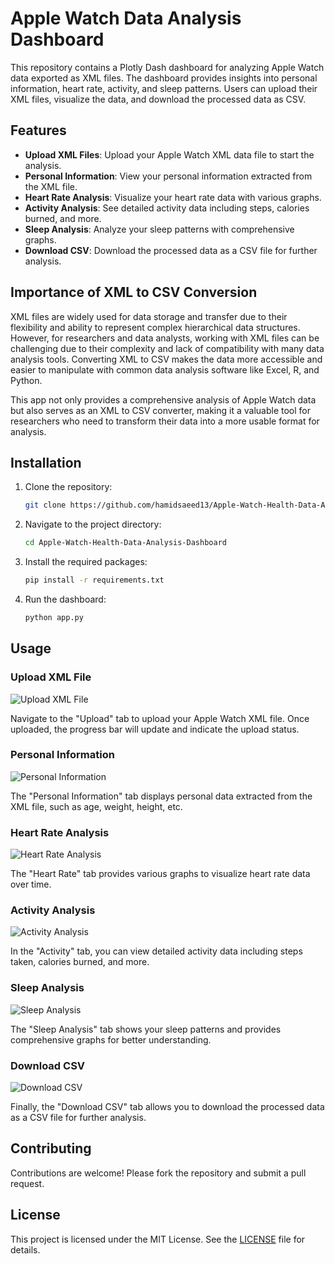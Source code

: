 # Apple Watch Data Analysis Dashboard

This repository contains a Plotly Dash dashboard for analyzing Apple Watch data exported as XML files. The dashboard provides insights into personal information, heart rate, activity, and sleep patterns. Users can upload their XML files, visualize the data, and download the processed data as CSV.

## Features

- **Upload XML Files**: Upload your Apple Watch XML data file to start the analysis.
- **Personal Information**: View your personal information extracted from the XML file.
- **Heart Rate Analysis**: Visualize your heart rate data with various graphs.
- **Activity Analysis**: See detailed activity data including steps, calories burned, and more.
- **Sleep Analysis**: Analyze your sleep patterns with comprehensive graphs.
- **Download CSV**: Download the processed data as a CSV file for further analysis.
## Importance of XML to CSV Conversion

XML files are widely used for data storage and transfer due to their flexibility and ability to represent complex hierarchical data structures. However, for researchers and data analysts, working with XML files can be challenging due to their complexity and lack of compatibility with many data analysis tools. Converting XML to CSV makes the data more accessible and easier to manipulate with common data analysis software like Excel, R, and Python.

This app not only provides a comprehensive analysis of Apple Watch data but also serves as an XML to CSV converter, making it a valuable tool for researchers who need to transform their data into a more usable format for analysis.

## Installation

1. Clone the repository:
    ```sh
    git clone https://github.com/hamidsaeed13/Apple-Watch-Health-Data-Analysis-Dashboard.git
    ```
2. Navigate to the project directory:
    ```sh
    cd Apple-Watch-Health-Data-Analysis-Dashboard
    ```
3. Install the required packages:
    ```sh
    pip install -r requirements.txt
    ```
4. Run the dashboard:
    ```sh
    python app.py
    ```

## Usage

### Upload XML File

![Upload XML File](images/upload.png)

Navigate to the "Upload" tab to upload your Apple Watch XML file. Once uploaded, the progress bar will update and indicate the upload status.

### Personal Information

![Personal Information](images/personal_info.png)

The "Personal Information" tab displays personal data extracted from the XML file, such as age, weight, height, etc.

### Heart Rate Analysis

![Heart Rate Analysis](images/heart_rate.png)

The "Heart Rate" tab provides various graphs to visualize heart rate data over time.

### Activity Analysis

![Activity Analysis](images/activity.png)

In the "Activity" tab, you can view detailed activity data including steps taken, calories burned, and more.

### Sleep Analysis

![Sleep Analysis](images/sleep.png)

The "Sleep Analysis" tab shows your sleep patterns and provides comprehensive graphs for better understanding.

### Download CSV

![Download CSV](images/download_csv.png)

Finally, the "Download CSV" tab allows you to download the processed data as a CSV file for further analysis.

## Contributing

Contributions are welcome! Please fork the repository and submit a pull request.

## License

This project is licensed under the MIT License. See the [LICENSE](LICENSE) file for details.
